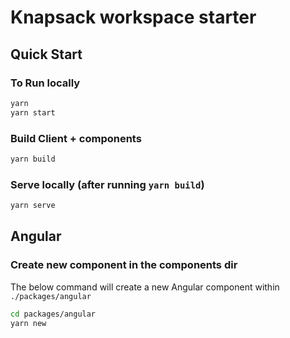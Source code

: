 # Knapsack workspace starter

## Quick Start

### To Run locally

```bash
yarn
yarn start
```

### Build Client + components

```bash
yarn build
```

### Serve locally (after running `yarn build`)

```bash
yarn serve
```

## Angular

### Create new component in the components dir

The below command will create a new Angular component within `./packages/angular`

```bash
cd packages/angular
yarn new
```
